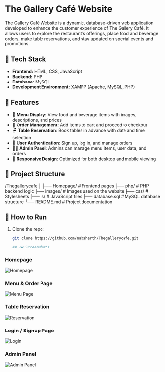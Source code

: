 # The Gallery Café Website

The Gallery Café Website is a dynamic, database-driven web application developed to enhance the customer experience of The Gallery Café. It allows users to explore the restaurant's offerings, place food and beverage orders, make table reservations, and stay updated on special events and promotions.

## 🔧 Tech Stack

- **Frontend:** HTML, CSS, JavaScript  
- **Backend:** PHP  
- **Database:** MySQL  
- **Development Environment:** XAMPP (Apache, MySQL, PHP)

## 🌟 Features

- 🧾 **Menu Display**: View food and beverage items with images, descriptions, and prices  
- 🛒 **Order Management**: Add items to cart and proceed to checkout  
- 🪑 **Table Reservation**: Book tables in advance with date and time selection  
- 🔐 **User Authentication**: Sign up, log in, and manage orders  
- 🧑‍💻 **Admin Panel**: Admins can manage menu items, user data, and orders  
- 📱 **Responsive Design**: Optimized for both desktop and mobile viewing  

## 📁 Project Structure

/Thegallerycafe │ ├── Homepage/ # Frontend pages ├── php/ # PHP backend logic ├── images/ # Images used on the website ├── css/ # Stylesheets ├── js/ # JavaScript files ├── database.sql # MySQL database structure └── README.md # Project documentation

## 🚀 How to Run

1. Clone the repo:
   ```bash
   git clone https://github.com/naksherth/Thegallerycafe.git

   ## 🖼️ Screenshots

### Homepage
![Homepage](homepage.jpng)

### Menu & Order Page
![Menu Page](foodmenu.png)

### Table Reservation
![Reservation](orderplacement.png)

### Login / Signup Page
![Login](/login.png)

### Admin Panel
![Admin Panel](admindashboard.png)


